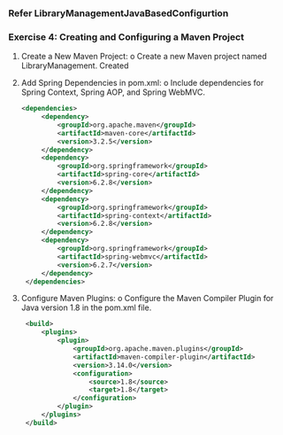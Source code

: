 ### Refer LibraryManagementJavaBasedConfigurtion

### Exercise 4: Creating and Configuring a Maven Project

1. Create a New Maven Project:
   o Create a new Maven project named LibraryManagement.
   Created

2. Add Spring Dependencies in pom.xml:
   o Include dependencies for Spring Context, Spring AOP, and Spring WebMVC.

   ```xml
   <dependencies>
        <dependency>
            <groupId>org.apache.maven</groupId>
            <artifactId>maven-core</artifactId>
            <version>3.2.5</version>
        </dependency>
        <dependency>
            <groupId>org.springframework</groupId>
            <artifactId>spring-core</artifactId>
            <version>6.2.8</version>
        </dependency>
        <dependency>
            <groupId>org.springframework</groupId>
            <artifactId>spring-context</artifactId>
            <version>6.2.8</version>
        </dependency>
        <dependency>
            <groupId>org.springframework</groupId>
            <artifactId>spring-webmvc</artifactId>
            <version>6.2.7</version>
        </dependency>
    </dependencies>
   ```

3. Configure Maven Plugins:
   o Configure the Maven Compiler Plugin for Java version 1.8 in the pom.xml file.

   ```xml
    <build>
        <plugins>
            <plugin>
                <groupId>org.apache.maven.plugins</groupId>
                <artifactId>maven-compiler-plugin</artifactId>
                <version>3.14.0</version>
                <configuration>
                    <source>1.8</source>
                    <target>1.8</target>
                </configuration>
            </plugin>
        </plugins>
    </build>
   ```
